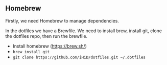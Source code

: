 ## Homebrew

Firstly, we need Homebrew to manage dependencies. 

In the dotfiles we have a Brewfile. We need to install brew, install git, clone the dotfiles repo, then run the brewfile.

- Install homebrew (https://brew.sh/)
- `brew install git`
- `git clone https://github.com/iHiD/dotfiles.git ~/.dotfiles`

